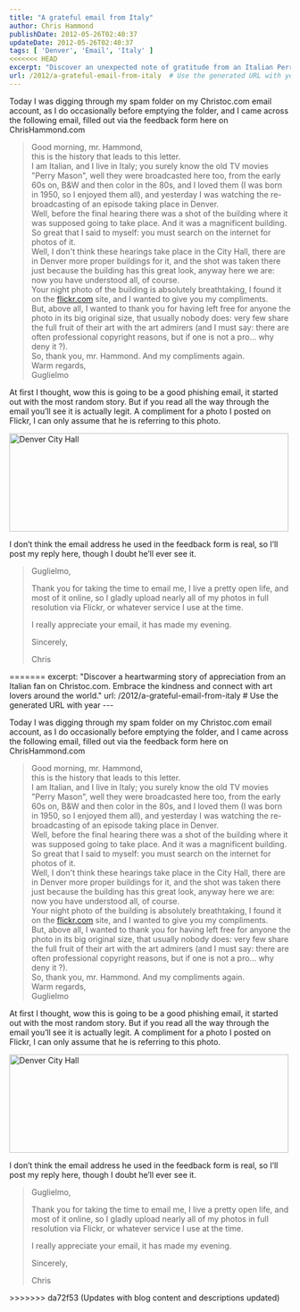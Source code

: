 ```yaml
---
title: "A grateful email from Italy"
author: Chris Hammond
publishDate: 2012-05-26T02:40:37
updateDate: 2012-05-26T02:40:37
tags: [ 'Denver', 'Email', 'Italy' ]
<<<<<<< HEAD
excerpt: "Discover an unexpected note of gratitude from an Italian Perry Mason fan who admired my night photo of Denver City Hall on Flickr."
url: /2012/a-grateful-email-from-italy  # Use the generated URL with year
---
```

<p>Today I was digging through my spam folder on my Christoc.com email account, as I do occasionally before emptying the folder, and I came across the following email, filled out via the feedback form here on ChrisHammond.com</p>  <blockquote>   <p>Good morning, mr. Hammond,      <br />this is the history that leads to this letter.       <br />I am Italian, and I live in Italy; you surely know the old TV movies &quot;Perry Mason&quot;, well they were broadcasted here too, from the early 60s on, B&amp;W and then color in the 80s, and I loved them (I was born in 1950, so I enjoyed them all), and yesterday I was watching the re-broadcasting of an episode taking place in Denver.       <br />Well, before the final hearing there was a shot of the building where it was supposed going to take place. And it was a magnificent building. So great that I said to myself: you must search on the internet for photos of it.       <br />Well, I don't think these hearings take place in the City Hall, there are in Denver more proper buildings for it, and the shot was taken there just because the building has this great look, anyway here we are: now you have understood all, of course.       <br />Your night photo of the building is absolutely breathtaking, I found it on the <a href="https://flickr.com/">flickr.com</a> site, and I wanted to give you my compliments.       <br />But, above all, I wanted to thank you for having left free for anyone the photo in its big original size, that usually nobody does: very few share the full fruit of their art with the art admirers (and I must say: there are often professional copyright reasons, but if one is not a pro... why deny it ?).       <br />So, thank you, mr. Hammond. And my compliments again.       <br />Warm regards,       <br />Guglielmo</p> </blockquote>  <p>At first I thought, wow this is going to be a good phishing email, it started out with the most random story. But if you read all the way through the email you’ll see it is actually legit. A compliment for a photo I posted on Flickr, I can only assume that he is referring to this photo.</p>  <p><a title="Denver City Hall by chrishammond, on Flickr" href="https://www.flickr.com/photos/chammond/4202961850/"><img alt="Denver City Hall" src="https://farm3.staticflickr.com/2563/4202961850_b7c1beee99.jpg" width="500" height="176" /></a></p>  <p>I don’t think the email address he used in the feedback form is real, so I’ll post my reply here, though I doubt he’ll ever see it.</p>  <blockquote>   <p>Guglielmo,</p>    <p>Thank you for taking the time to email me, I live a pretty open life, and most of it online, so I gladly upload nearly all of my photos in full resolution via Flickr, or whatever service I use at the time.</p>    <p>I really appreciate your email, it has made my evening.</p>    <p>Sincerely,</p>    <p>Chris</p></blockquote>
=======
excerpt: "Discover a heartwarming story of appreciation from an Italian fan on Christoc.com. Embrace the kindness and connect with art lovers around the world."
url: /2012/a-grateful-email-from-italy  # Use the generated URL with year
---

Today I was digging through my spam folder on my Christoc.com email account, as I do occasionally before emptying the folder, and I came across the following email, filled out via the feedback form here on ChrisHammond.com
  <blockquote>   
Good morning, mr. Hammond,      <br />this is the history that leads to this letter.       <br />I am Italian, and I live in Italy; you surely know the old TV movies &quot;Perry Mason&quot;, well they were broadcasted here too, from the early 60s on, B&amp;W and then color in the 80s, and I loved them (I was born in 1950, so I enjoyed them all), and yesterday I was watching the re-broadcasting of an episode taking place in Denver.       <br />Well, before the final hearing there was a shot of the building where it was supposed going to take place. And it was a magnificent building. So great that I said to myself: you must search on the internet for photos of it.       <br />Well, I don't think these hearings take place in the City Hall, there are in Denver more proper buildings for it, and the shot was taken there just because the building has this great look, anyway here we are: now you have understood all, of course.       <br />Your night photo of the building is absolutely breathtaking, I found it on the <a href="https://flickr.com/">flickr.com</a> site, and I wanted to give you my compliments.       <br />But, above all, I wanted to thank you for having left free for anyone the photo in its big original size, that usually nobody does: very few share the full fruit of their art with the art admirers (and I must say: there are often professional copyright reasons, but if one is not a pro... why deny it ?).       <br />So, thank you, mr. Hammond. And my compliments again.       <br />Warm regards,       <br />Guglielmo
 </blockquote>  
At first I thought, wow this is going to be a good phishing email, it started out with the most random story. But if you read all the way through the email you’ll see it is actually legit. A compliment for a photo I posted on Flickr, I can only assume that he is referring to this photo.
  
<a title="Denver City Hall by chrishammond, on Flickr" href="https://www.flickr.com/photos/chammond/4202961850/"><img alt="Denver City Hall" src="https://farm3.staticflickr.com/2563/4202961850_b7c1beee99.jpg" width="500" height="176" /></a>
  
I don’t think the email address he used in the feedback form is real, so I’ll post my reply here, though I doubt he’ll ever see it.
  <blockquote>   
Guglielmo,
    
Thank you for taking the time to email me, I live a pretty open life, and most of it online, so I gladly upload nearly all of my photos in full resolution via Flickr, or whatever service I use at the time.
    
I really appreciate your email, it has made my evening.
    
Sincerely,
    
Chris
</blockquote>
>>>>>>> da72f53 (Updates with blog content and descriptions updated)

